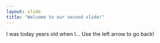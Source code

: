 ```yaml
---
layout: slide
title: "Welcome to our second slide!"
---
```

I was today years old when I... 
Use the left arrow to go back!
